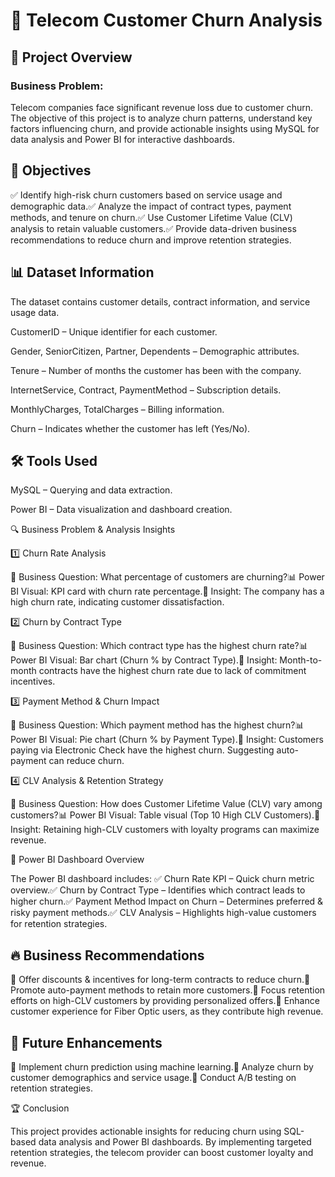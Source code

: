 # 📌 Telecom Customer Churn Analysis

## 🚀 Project Overview

### Business Problem:
Telecom companies face significant revenue loss due to customer churn. The objective of this project is to analyze churn patterns, understand key factors influencing churn, and provide actionable insights using MySQL for data analysis and Power BI for interactive dashboards.

## 🎯 Objectives

✅ Identify high-risk churn customers based on service usage and demographic data.✅ Analyze the impact of contract types, payment methods, and tenure on churn.✅ Use Customer Lifetime Value (CLV) analysis to retain valuable customers.✅ Provide data-driven business recommendations to reduce churn and improve retention strategies.

## 📊 Dataset Information

The dataset contains customer details, contract information, and service usage data.

CustomerID – Unique identifier for each customer.

Gender, SeniorCitizen, Partner, Dependents – Demographic attributes.

Tenure – Number of months the customer has been with the company.

InternetService, Contract, PaymentMethod – Subscription details.

MonthlyCharges, TotalCharges – Billing information.

Churn – Indicates whether the customer has left (Yes/No).

## 🛠 Tools Used

MySQL – Querying and data extraction.

Power BI – Data visualization and dashboard creation.

🔍 Business Problem & Analysis Insights

1️⃣ Churn Rate Analysis

📌 Business Question: What percentage of customers are churning?📊 Power BI Visual: KPI card with churn rate percentage.📢 Insight: The company has a high churn rate, indicating customer dissatisfaction.

2️⃣ Churn by Contract Type

📌 Business Question: Which contract type has the highest churn rate?📊 Power BI Visual: Bar chart (Churn % by Contract Type).📢 Insight: Month-to-month contracts have the highest churn rate due to lack of commitment incentives.

3️⃣ Payment Method & Churn Impact

📌 Business Question: Which payment method has the highest churn?📊 Power BI Visual: Pie chart (Churn % by Payment Type).📢 Insight: Customers paying via Electronic Check have the highest churn. Suggesting auto-payment can reduce churn.

4️⃣ CLV Analysis & Retention Strategy

📌 Business Question: How does Customer Lifetime Value (CLV) vary among customers?📊 Power BI Visual: Table visual (Top 10 High CLV Customers).📢 Insight: Retaining high-CLV customers with loyalty programs can maximize revenue.

📌 Power BI Dashboard Overview

The Power BI dashboard includes:
✅ Churn Rate KPI – Quick churn metric overview.✅ Churn by Contract Type – Identifies which contract leads to higher churn.✅ Payment Method Impact on Churn – Determines preferred & risky payment methods.✅ CLV Analysis – Highlights high-value customers for retention strategies.

## 🔥 Business Recommendations

🚀 Offer discounts & incentives for long-term contracts to reduce churn.🚀 Promote auto-payment methods to retain more customers.🚀 Focus retention efforts on high-CLV customers by providing personalized offers.🚀 Enhance customer experience for Fiber Optic users, as they contribute high revenue.

## 📌 Future Enhancements

🔹 Implement churn prediction using machine learning.🔹 Analyze churn by customer demographics and service usage.🔹 Conduct A/B testing on retention strategies.

🏆 Conclusion

This project provides actionable insights for reducing churn using SQL-based data analysis and Power BI dashboards. By implementing targeted retention strategies, the telecom provider can boost customer loyalty and revenue.
